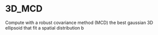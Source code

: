 # 3D_MCD
Compute with a robust covariance method (MCD) the best gaussian 3D ellipsoid that fit a spatial distribution b

